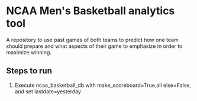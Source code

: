 # NCAA Men's Basketball analytics tool

A repository to use past games of both teams to predict how one team should prepare and what aspects of their game to emphasize in order to maximize winning. 


## Steps to run
1. Execute ncaa_basketball_db with make_scoreboard=True,all else=False, and set lastdate=yesterday 
